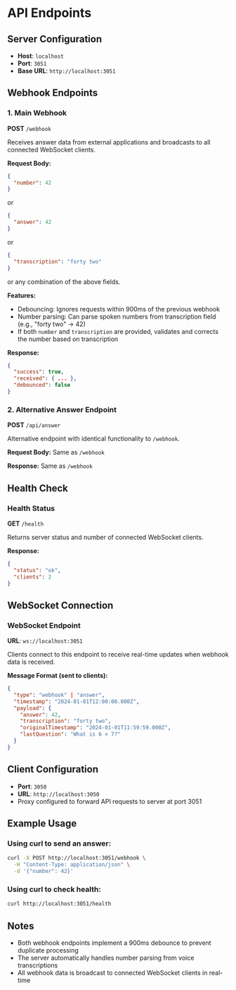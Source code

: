 # API Endpoints

## Server Configuration
- **Host**: `localhost`
- **Port**: `3051`
- **Base URL**: `http://localhost:3051`

## Webhook Endpoints

### 1. Main Webhook
**POST** `/webhook`

Receives answer data from external applications and broadcasts to all connected WebSocket clients.

**Request Body:**
```json
{
  "number": 42
}
```
or
```json
{
  "answer": 42
}
```
or
```json
{
  "transcription": "forty two"
}
```
or any combination of the above fields.

**Features:**
- Debouncing: Ignores requests within 900ms of the previous webhook
- Number parsing: Can parse spoken numbers from transcription field (e.g., "forty two" → 42)
- If both `number` and `transcription` are provided, validates and corrects the number based on transcription

**Response:**
```json
{
  "success": true,
  "received": { ... },
  "debounced": false
}
```

### 2. Alternative Answer Endpoint
**POST** `/api/answer`

Alternative endpoint with identical functionality to `/webhook`.

**Request Body:** Same as `/webhook`

**Response:** Same as `/webhook`

## Health Check

### Health Status
**GET** `/health`

Returns server status and number of connected WebSocket clients.

**Response:**
```json
{
  "status": "ok",
  "clients": 2
}
```

## WebSocket Connection

### WebSocket Endpoint
**URL**: `ws://localhost:3051`

Clients connect to this endpoint to receive real-time updates when webhook data is received.

**Message Format (sent to clients):**
```json
{
  "type": "webhook" | "answer",
  "timestamp": "2024-01-01T12:00:00.000Z",
  "payload": {
    "answer": 42,
    "transcription": "forty two",
    "originalTimestamp": "2024-01-01T11:59:59.000Z",
    "lastQuestion": "What is 6 × 7?"
  }
}
```

## Client Configuration
- **Port**: `3050`
- **URL**: `http://localhost:3050`
- Proxy configured to forward API requests to server at port 3051

## Example Usage

### Using curl to send an answer:
```bash
curl -X POST http://localhost:3051/webhook \
  -H "Content-Type: application/json" \
  -d '{"number": 42}'
```

### Using curl to check health:
```bash
curl http://localhost:3051/health
```

## Notes
- Both webhook endpoints implement a 900ms debounce to prevent duplicate processing
- The server automatically handles number parsing from voice transcriptions
- All webhook data is broadcast to connected WebSocket clients in real-time